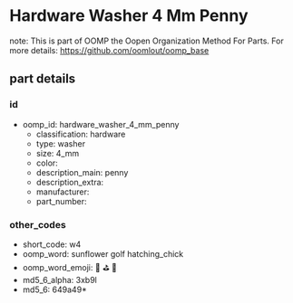 # Hardware Washer 4 Mm Penny  

note: This is part of OOMP the Oopen Organization Method For Parts. For more details: https://github.com/oomlout/oomp_base

##  part details





### id
* oomp_id: hardware_washer_4_mm_penny
  * classification: hardware
  * type: washer
  * size: 4_mm
  * color: 
  * description_main: penny
  * description_extra: 
  * manufacturer: 
  * part_number: 

### other_codes
* short_code: w4
* oomp_word: sunflower golf hatching_chick
* oomp_word_emoji: :sunflower: :golf: :hatching_chick:
* md5_6_alpha: 3xb9l
* md5_6: 649a49* 